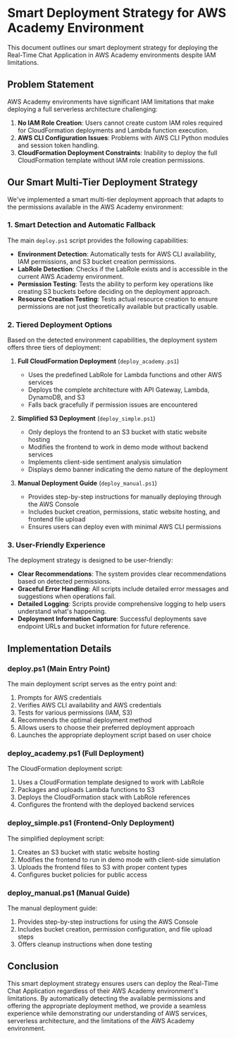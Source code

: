 # Smart Deployment Strategy for AWS Academy Environment

This document outlines our smart deployment strategy for deploying the Real-Time Chat Application in AWS Academy environments despite IAM limitations.

## Problem Statement

AWS Academy environments have significant IAM limitations that make deploying a full serverless architecture challenging:

1. **No IAM Role Creation**: Users cannot create custom IAM roles required for CloudFormation deployments and Lambda function execution.
2. **AWS CLI Configuration Issues**: Problems with AWS CLI Python modules and session token handling.
3. **CloudFormation Deployment Constraints**: Inability to deploy the full CloudFormation template without IAM role creation permissions.

## Our Smart Multi-Tier Deployment Strategy

We've implemented a smart multi-tier deployment approach that adapts to the permissions available in the AWS Academy environment:

### 1. Smart Detection and Automatic Fallback

The main `deploy.ps1` script provides the following capabilities:

- **Environment Detection**: Automatically tests for AWS CLI availability, IAM permissions, and S3 bucket creation permissions.
- **LabRole Detection**: Checks if the LabRole exists and is accessible in the current AWS Academy environment.
- **Permission Testing**: Tests the ability to perform key operations like creating S3 buckets before deciding on the deployment approach.
- **Resource Creation Testing**: Tests actual resource creation to ensure permissions are not just theoretically available but practically usable.

### 2. Tiered Deployment Options

Based on the detected environment capabilities, the deployment system offers three tiers of deployment:

1. **Full CloudFormation Deployment** (`deploy_academy.ps1`)
   - Uses the predefined LabRole for Lambda functions and other AWS services
   - Deploys the complete architecture with API Gateway, Lambda, DynamoDB, and S3
   - Falls back gracefully if permission issues are encountered

2. **Simplified S3 Deployment** (`deploy_simple.ps1`)
   - Only deploys the frontend to an S3 bucket with static website hosting
   - Modifies the frontend to work in demo mode without backend services
   - Implements client-side sentiment analysis simulation
   - Displays demo banner indicating the demo nature of the deployment

3. **Manual Deployment Guide** (`deploy_manual.ps1`)
   - Provides step-by-step instructions for manually deploying through the AWS Console
   - Includes bucket creation, permissions, static website hosting, and frontend file upload
   - Ensures users can deploy even with minimal AWS CLI permissions

### 3. User-Friendly Experience

The deployment strategy is designed to be user-friendly:

- **Clear Recommendations**: The system provides clear recommendations based on detected permissions.
- **Graceful Error Handling**: All scripts include detailed error messages and suggestions when operations fail.
- **Detailed Logging**: Scripts provide comprehensive logging to help users understand what's happening.
- **Deployment Information Capture**: Successful deployments save endpoint URLs and bucket information for future reference.

## Implementation Details

### deploy.ps1 (Main Entry Point)

The main deployment script serves as the entry point and:

1. Prompts for AWS credentials
2. Verifies AWS CLI availability and AWS credentials
3. Tests for various permissions (IAM, S3)
4. Recommends the optimal deployment method
5. Allows users to choose their preferred deployment approach
6. Launches the appropriate deployment script based on user choice

### deploy_academy.ps1 (Full Deployment)

The CloudFormation deployment script:

1. Uses a CloudFormation template designed to work with LabRole
2. Packages and uploads Lambda functions to S3
3. Deploys the CloudFormation stack with LabRole references
4. Configures the frontend with the deployed backend services

### deploy_simple.ps1 (Frontend-Only Deployment)

The simplified deployment script:

1. Creates an S3 bucket with static website hosting
2. Modifies the frontend to run in demo mode with client-side simulation
3. Uploads the frontend files to S3 with proper content types
4. Configures bucket policies for public access

### deploy_manual.ps1 (Manual Guide)

The manual deployment guide:

1. Provides step-by-step instructions for using the AWS Console
2. Includes bucket creation, permission configuration, and file upload steps
3. Offers cleanup instructions when done testing

## Conclusion

This smart deployment strategy ensures users can deploy the Real-Time Chat Application regardless of their AWS Academy environment's limitations. By automatically detecting the available permissions and offering the appropriate deployment method, we provide a seamless experience while demonstrating our understanding of AWS services, serverless architecture, and the limitations of the AWS Academy environment. 